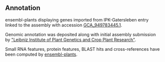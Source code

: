 **Annotation**
----------

ensembl-plants displaying genes imported from IPK-Gatersleben entry linked to the assembly with accession [GCA\_949783445.1](http://www.ebi.ac.uk/ena/data/view/GCA_949783445.1).

Genomic annotation was deposited along with initial assembly submission by ["Leibniz Institute of Plant Genetics and Crop Plant Research"](https://www.ipk-gatersleben.de/en/).

Small RNA features, protein features, BLAST hits and cross-references have been
computed by [ensembl-plants](https://plants.ensembl.org/info/genome/annotation/index.html).
